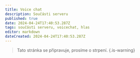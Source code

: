 ```yaml
---
title: Voice chat
description: Součásti serveru
published: true
date: 2024-04-24T17:40:53.287Z
tags: součásti serveru, voicechat, hlas
editor: markdown
dateCreated: 2024-04-24T17:40:53.287Z
---
```


> Tato stránka se připravuje, prosíme o strpení.
{.is-warning}
